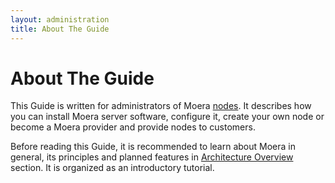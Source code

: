 ```yaml
---
layout: administration
title: About The Guide
---
```


# About The Guide

This Guide is written for administrators of Moera [nodes][1]. It describes how you
can install Moera server software, configure it, create your own node or become
a Moera provider and provide nodes to customers.

Before reading this Guide, it is recommended to learn about Moera in
general, its principles and planned features in [Architecture Overview][2] section.
It is organized as an introductory tutorial.

[1]: /overview/node.html
[2]: /overview/index.html
